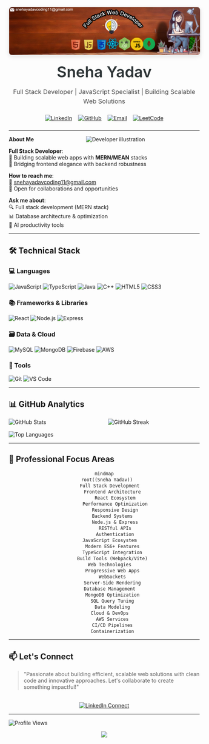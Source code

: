 <div align="center">
  <img src="https://github.com/SnehaYadavWorld11/SnehaYadavWorld11/blob/main/Pokecut_1750678051004.jpg?raw=true" 
       alt="Sneha Yadav Professional Banner" 
       style="border-radius: 8px; max-width: 100%; height: auto; box-shadow: 0 4px 12px rgba(0,0,0,0.1); border: 1px solid rgba(0,0,0,0.1);" />
  
  <h1 style="font-size: 2.5rem; margin: 1rem 0; color: #2d3436; font-weight: 600;">Sneha Yadav</h1>
  
  <h3 style="font-weight: 400; color: #4a4a4a; max-width: 800px; margin: 0 auto 1.5rem; line-height: 1.5;">
    Full Stack Developer | JavaScript Specialist | Building Scalable Web Solutions
  </h3>
  
  <div style="margin: 1.5rem 0; display: flex; gap: 1rem; justify-content: center;">
    <a href="https://www.linkedin.com/in/snehayadav11/" target="_blank">
      <img src="https://img.shields.io/badge/-LinkedIn-0A66C2?style=for-the-badge&logo=linkedin&logoColor=white" alt="LinkedIn" />
    </a>
    <a href="https://github.com/SnehaYadavWorld11" target="_blank">
      <img src="https://img.shields.io/badge/-GitHub-181717?style=for-the-badge&logo=github&logoColor=white" alt="GitHub" />
    </a>
    <a href="mailto:snehayadavcoding11@gmail.com">
      <img src="https://img.shields.io/badge/-Email-D14836?style=for-the-badge&logo=gmail&logoColor=white" alt="Email" />
    </a>
    <a href="https://leetcode.com/u/sneha_yadav_world/" target="_blank">
      <img src="https://img.shields.io/badge/-LeetCode-FFA116?style=for-the-badge&logo=leetcode&logoColor=black" alt="LeetCode" />
    </a>
  </div>
</div>


---


**About Me**<img src="https://raw.githubusercontent.com/sanjay-kv/sanjay-kv/main/Assets/illustration.png" width="300px" align="right" alt="Developer illustration">

**Full Stack Developer**:  
  🚀 Building scalable web apps with **MERN/MEAN** stacks  
  🌉 Bridging frontend elegance with backend robustness  

**How to reach me**:  
📧 snehayadavcoding11@gmail.com  
📅 Open for collaborations and opportunities  

**Ask me about**:  
🔍 Full stack development (MERN stack)  
📊 Database architecture & optimization  
🤖 AI productivity tools  

---

## 🛠️ Technical Stack  

### 💻 Languages  
![JavaScript](https://img.shields.io/badge/JavaScript-F7DF1E?style=flat-square&logo=javascript&logoColor=black)
![TypeScript](https://img.shields.io/badge/TypeScript-3178C6?style=flat-square&logo=typescript&logoColor=white)
![Java](https://img.shields.io/badge/Java-ED8B00?style=flat-square&logo=openjdk&logoColor=white)
![C++](https://img.shields.io/badge/C%2B%2B-00599C?style=flat-square&logo=c%2B%2B&logoColor=white)
![HTML5](https://img.shields.io/badge/HTML5-E34F26?style=flat-square&logo=html5&logoColor=white)
![CSS3](https://img.shields.io/badge/CSS3-1572B6?style=flat-square&logo=css3&logoColor=white)


### 📚 Frameworks & Libraries  
![React](https://img.shields.io/badge/React-20232A?style=flat-square&logo=react&logoColor=61DAFB)
![Node.js](https://img.shields.io/badge/Node.js-339933?style=flat-square&logo=nodedotjs&logoColor=white)
![Express](https://img.shields.io/badge/Express.js-000000?style=flat-square&logo=express&logoColor=white)


### 🗃️ Data & Cloud  
![MySQL](https://img.shields.io/badge/MySQL-4479A1?style=flat-square&logo=mysql&logoColor=white)
![MongoDB](https://img.shields.io/badge/MongoDB-47A248?style=flat-square&logo=mongodb&logoColor=white)
![Firebase](https://img.shields.io/badge/Firebase-FFCA28?style=flat-square&logo=firebase&logoColor=black)
![AWS](https://img.shields.io/badge/AWS-232F3E?style=flat-square&logo=amazon-aws&logoColor=white)


### 🔧 Tools  
![Git](https://img.shields.io/badge/Git-F05032?style=flat-square&logo=git&logoColor=white)
![VS Code](https://img.shields.io/badge/VS_Code-007ACC?style=flat-square&logo=visual-studio-code&logoColor=white)

---


## 📊 GitHub Analytics

<div style="display: flex; justify-content: space-between; flex-wrap: wrap; gap: 1rem;">
  <img width="48%" src="https://github-readme-stats.vercel.app/api?username=SnehaYadavWorld11&show_icons=true&theme=algolia&hide_border=true" alt="GitHub Stats" />
  <img width="48%" src="https://github-readme-streak-stats.herokuapp.com/?user=SnehaYadavWorld11&theme=algolia&hide_border=true" alt="GitHub Streak" />
</div>

<div style="margin-top: 1rem;">
  <img src="https://github-readme-stats.vercel.app/api/top-langs/?username=SnehaYadavWorld11&layout=compact&theme=algolia&hide_border=true" alt="Top Languages" />
</div>

---

## 🌟 Professional Focus Areas

<div align="center">

```mermaid
mindmap
  root((Sneha Yadav))
    Full Stack Development
      Frontend Architecture
        React Ecosystem
        Performance Optimization
        Responsive Design
      Backend Systems
        Node.js & Express
        RESTful APIs
        Authentication
    JavaScript Ecosystem
      Modern ES6+ Features
      TypeScript Integration
      Build Tools (Webpack/Vite)
    Web Technologies
      Progressive Web Apps
      WebSockets
      Server-Side Rendering
    Database Management
      MongoDB Optimization
      SQL Query Tuning
      Data Modeling
    Cloud & DevOps
      AWS Services
      CI/CD Pipelines
      Containerization
 ```
</div>


---

## 📫 Let's Connect
> "Passionate about building efficient, scalable web solutions with clean code and innovative approaches. Let's collaborate to create something impactful!"

<div align="center" style="margin-top: 2rem;">
  <a href="https://www.linkedin.com/in/snehayadav11/" target="_blank">
    <img src="https://img.shields.io/badge/-Let's%20Connect%20on%20LinkedIn-0A66C2?style=for-the-badge&logo=linkedin&logoColor=white" alt="LinkedIn Connect" />
  </a>
</div>

---

![Profile Views](https://komarev.com/ghpvc/?username=sanjeetkotarya&color=00D9FF&style=for-the-badge&label=PROFILE+VIEWS)

</div>

<div align="center">
  <img src="https://capsule-render.vercel.app/api?type=waving&color=gradient&customColorList=6,11,20&height=100&section=footer&text=Thanks%20for%20visiting!&fontSize=16&fontColor=fff&animation=twinkling"/>
</div>
